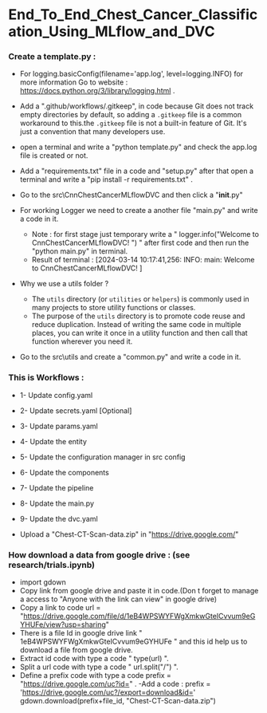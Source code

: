 # End_To_End_Chest_Cancer_Classification_Using_MLflow_and_DVC

### Create a template.py :

- For logging.basicConfig(filename='app.log', level=logging.INFO) for more information Go to website : https://docs.python.org/3/library/logging.html .

- Add a ".github/workflows/.gitkeep", in code because Git does not track empty directories by default, so adding a `.gitkeep` file is a common workaround
  to this.the `.gitkeep` file is not a built-in feature of Git. It's just a convention that many developers use.

- open a terminal and write a "python template.py" and check the app.log file is created or not.

- Add a "requirements.txt" file in a code and "setup.py" after that open a terminal and write a "pip install -r requirements.txt" .

- Go to the src\CnnChestCancerMLflowDVC and then click a "__init__.py" 

- For working Logger we need to create a another file "main.py" and write a code in it.
   - Note : for first stage just temporary write a  " logger.info("Welcome to CnnChestCancerMLflowDVC! ") " after first code and then run the "python main.py" in terminal.
    - Result of terminal :  [2024-03-14 10:17:41,256: INFO: main: Welcome to CnnChestCancerMLflowDVC! ]

- Why we use a utils folder ? 
  - The `utils` directory (or `utilities` or `helpers`) is commonly used in many projects to store utility functions or classes.
  - The purpose of the `utils` directory is to promote code reuse and reduce duplication. Instead of writing the same code in multiple places, you can write it once in a utility
    function and then call that function wherever you need it.  

- Go to the src\utils and create a "common.py" and write a code in it.  

### This is Workflows : 

- 1- Update config.yaml
- 2- Update secrets.yaml [Optional]
- 3- Update params.yaml
- 4- Update the entity
- 5- Update the configuration manager in src config
- 6- Update the components
- 7- Update the pipeline
- 8- Update the main.py
- 9- Update the dvc.yaml  


- Upload a "Chest-CT-Scan-data.zip" in "https://drive.google.com/" 

### How download a data from google drive : (see research/trials.ipynb) 
- import gdown
- Copy link from google drive and paste it in code.(Don t forget to manage a access to "Anyone with the link can view" in google drive)
- Copy a link to code url = "https://drive.google.com/file/d/1eB4WPSWYFWgXmkwGteICvvum9eGYHUFe/view?usp=sharing"
- There is a file Id in google drive link " 1eB4WPSWYFWgXmkwGteICvvum9eGYHUFe " and this id help us to download a file from google drive. 
- Extract id code with type a code " type(url) ".
- Split a url code with type a code " url.split("/") ".
- Define a prefix code with type a code prefix = "https://drive.google.com/uc?id=" .
   -Add a code :  prefix = 'https://drive.google.com/uc?/export=download&id='
                  gdown.download(prefix+file_id, "Chest-CT-Scan-data.zip")